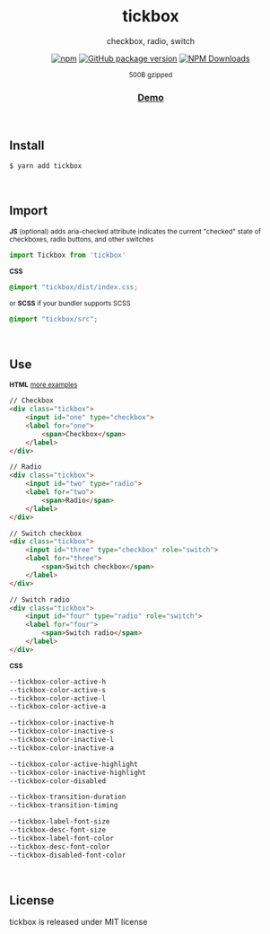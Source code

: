 <div align="center">
<br>
<h1>tickbox</h1>
<p>checkbox, radio, switch</p>

[![npm](https://img.shields.io/npm/v/tickbox.svg?colorB=brightgreen)](https://www.npmjs.com/package/tickbox)
[![GitHub package version](https://img.shields.io/github/package-json/v/ux-ui-pro/tickbox.svg)](https://github.com/ux-ui-pro/tickbox)
[![NPM Downloads](https://img.shields.io/npm/dm/tickbox.svg?style=flat)](https://www.npmjs.org/package/tickbox)

<p><sup>500B gzipped</sup></p>
<h3><a href="https://codepen.io/ux-ui/full/XWoJvpg">Demo</a></h3>
</div>
<br>

## Install
```
$ yarn add tickbox
```
<br>

## Import
<sub>**JS** (optional) adds aria-checked attribute indicates the current "checked" state of checkboxes, radio buttons, and other switches</sub>
```javascript
import Tickbox from 'tickbox'
```
<sub>**CSS**</sub>
```css
@import "tickbox/dist/index.css;
```
<sub>or **SCSS** if your bundler supports SCSS</sub>
```css
@import "tickbox/src";
```
<br>

## Use
<sub>**HTML** <a href="https://codepen.io/ux-ui/full/XWoJvpg">more examples</a></sub>
```html
// Checkbox
<div class="tickbox">
	<input id="one" type="checkbox">
	<label for="one">
		<span>Checkbox</span>
	</label>
</div>

// Radio
<div class="tickbox">
	<input id="two" type="radio">
	<label for="two">
		<span>Radio</span>
	</label>
</div>

// Switch checkbox
<div class="tickbox">
	<input id="three" type="checkbox" role="switch">
	<label for="three">
		<span>Switch checkbox</span>
	</label>
</div>

// Switch radio
<div class="tickbox">
	<input id="four" type="radio" role="switch">
	<label for="four">
		<span>Switch radio</span>
	</label>
</div>
```
<sub>**CSS**</sub>
```css
--tickbox-color-active-h
--tickbox-color-active-s
--tickbox-color-active-l
--tickbox-color-active-a

--tickbox-color-inactive-h
--tickbox-color-inactive-s
--tickbox-color-inactive-l
--tickbox-color-inactive-a

--tickbox-color-active-highlight
--tickbox-color-inactive-highlight
--tickbox-color-disabled

--tickbox-transition-duration
--tickbox-transition-timing

--tickbox-label-font-size
--tickbox-desc-font-size
--tickbox-label-font-color
--tickbox-desc-font-color
--tickbox-disabled-font-color
```
<br>

## License
tickbox is released under MIT license